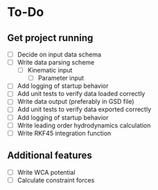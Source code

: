 # To-Do

## Get project running

- [ ] Decide on input data schema
- [ ] Write data parsing scheme
  - [ ] Kinematic input
    - [ ] Parameter input
- [ ] Add logging of startup behavior
- [ ] Add unit tests to verify data loaded correctly
- [ ] Write data output (preferably in GSD file)
- [ ] Add unit tests to verify data exported correctly
- [ ] Add logging of startup behavior
- [ ] Write leading order hydrodynamics calculation
- [ ] Write RKF45 integration function

## Additional features

- [ ] Write WCA potential
- [ ] Calculate constraint forces

